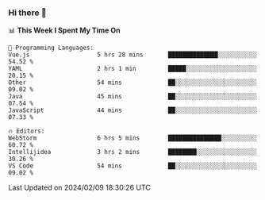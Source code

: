 ### Hi there 👋

<!--
**asdf12303116/asdf12303116** is a ✨ _special_ ✨ repository because its `README.md` (this file) appears on your GitHub profile.

Here are some ideas to get you started:

- 🔭 I’m currently working on ...
- 🌱 I’m currently learning ...
- 👯 I’m looking to collaborate on ...
- 🤔 I’m looking for help with ...
- 💬 Ask me about ...
- 📫 How to reach me: ...
- 😄 Pronouns: ...
- ⚡ Fun fact: ...
-->

<!--START_SECTION:waka-->
📊 **This Week I Spent My Time On** 

```text
💬 Programming Languages: 
Vue.js                   5 hrs 28 mins       ██████████████░░░░░░░░░░░   54.52 % 
YAML                     2 hrs 1 min         █████░░░░░░░░░░░░░░░░░░░░   20.15 % 
Other                    54 mins             ██░░░░░░░░░░░░░░░░░░░░░░░   09.02 % 
Java                     45 mins             ██░░░░░░░░░░░░░░░░░░░░░░░   07.54 % 
JavaScript               44 mins             ██░░░░░░░░░░░░░░░░░░░░░░░   07.33 % 

🔥 Editors: 
WebStorm                 6 hrs 5 mins        ███████████████░░░░░░░░░░   60.72 % 
Intellijidea             3 hrs 2 mins        ████████░░░░░░░░░░░░░░░░░   30.26 % 
VS Code                  54 mins             ██░░░░░░░░░░░░░░░░░░░░░░░   09.02 % 
```


 Last Updated on 2024/02/09 18:30:26 UTC
<!--END_SECTION:waka-->
